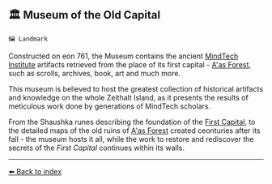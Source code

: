 ## 🏛️ Museum of the Old Capital

`🖼️ Landmark`

Constructed on eon 761, the Museum contains the ancient [MindTech Institute](../refs/mindtech_institute.md) artifacts retrieved from the place of its first capital - [A'as Forest](../refs/aas_forest.md), such as scrolls, archives, book, art and much more.

This museum is believed to host the greatest collection of historical artifacts and knowledge on the whole Zeithalt Island, as it presents the results of meticulous work done by generations of MindTech scholars.

From the Shaushka runes describing the foundation of the [First Capital](../refs/first_capital.md), to the detailed maps of the old ruins of [A'as Forest](../refs/aas_forest.md) created ceonturies after its fall - the museum hosts it all, while the work to restore and rediscover the secrets of the _First Capital_ continues within its walls.


----------
[⬅️ Back to index](/#6c20_s)